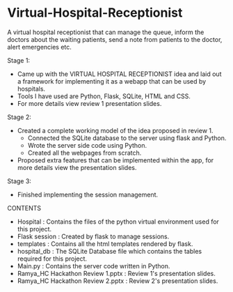 # Virtual-Hospital-Receptionist
A virtual hospital receptionist that can manage the queue, inform the doctors about the waiting patients, send a note from patients to the doctor, alert emergencies etc.

Stage 1:
  - Came up with the VIRTUAL HOSPITAL RECEPTIONIST idea and laid out a framework for implementing it as a webapp that can be used by hospitals.
  - Tools I have used are Python, Flask, SQLite, HTML and CSS.
  - For more details view review 1 presentation slides.

Stage 2:
  - Created a complete working model of the idea proposed in review 1.
    * Connected the SQLite database to the server using flask and Python.
    * Wrote the server side code using Python.
    * Created all the webpages from scratch.
  - Proposed extra features that can be implemented within the app, for more details view the presentation slides.

Stage 3:
  - Finished implementing the session management.

CONTENTS
  - Hospital : Contains the files of the python virtual environment used for this project.
  - Flask session : Created by flask to manage sessions.
  - templates : Contains all the html templates rendered by flask.
  - hospital_db : The SQLite Database file which contains the tables required for this project.
  - Main.py : Contains the server code written in Python.
  - Ramya_HC Hackathon Review 1.pptx : Review 1's presentation slides.
  - Ramya_HC Hackathon Review 2.pptx : Review 2's presentation slides.
